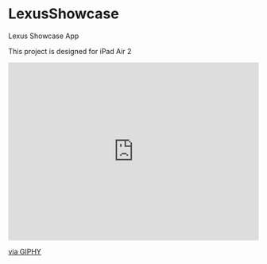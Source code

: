 # LexusShowcase
Lexus Showcase App

This project is designed for iPad Air 2

<div style="width:100%;height:0;padding-bottom:71%;position:relative;"><iframe src="https://giphy.com/embed/l0HU8927NKyFFjf1K" width="100%" height="100%" style="position:absolute" frameBorder="0" class="giphy-embed" allowFullScreen></iframe></div><p><a href="https://giphy.com/gifs/l0HU8927NKyFFjf1K">via GIPHY</a></p>

